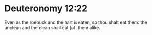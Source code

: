 # Deuteronomy 12:22

Even as the roebuck and the hart is eaten, so thou shalt eat them: the unclean and the clean shall eat [of] them alike.